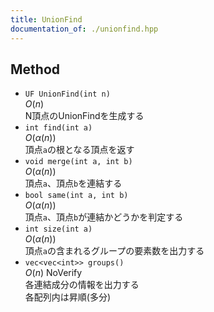 ```yaml
---
title: UnionFind
documentation_of: ./unionfind.hpp
---
```


## Method

- `UF UnionFind(int n)`  
  $O(n)$  
  N頂点のUnionFindを生成する  
- `int find(int a)`  
  $O(\alpha(n))$  
  頂点`a`の根となる頂点を返す  
- `void merge(int a, int b)`  
  $O(\alpha(n))$  
  頂点`a`、頂点`b`を連結する  
- `bool same(int a, int b)`  
  $O(\alpha(n))$  
  頂点`a`、頂点`b`が連結かどうかを判定する  
- `int size(int a)`  
  $O(\alpha(n))$  
  頂点`a`の含まれるグループの要素数を出力する  
- `vec<vec<int>> groups()`  
  $O(n)$ NoVerify  
  各連結成分の情報を出力する  
  各配列内は昇順(多分)  

